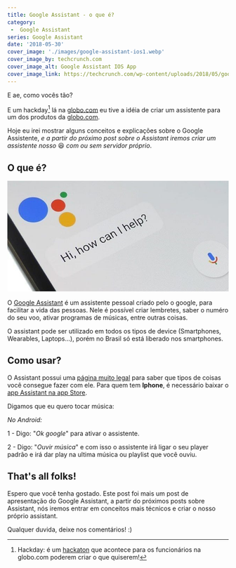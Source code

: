 ```yaml
---
title: Google Assistant - o que é?
category:
 -  Google Assistant
series: Google Assistant
date: '2018-05-30'
cover_image: './images/google-assistant-ios1.webp'
cover_image_by: techcrunch.com
cover_image_alt: Google Assistant IOS App
cover_image_link: https://techcrunch.com/wp-content/uploads/2018/05/google-assistant-ios1.jpg?w=990&crop=1
---
```


E ae, como vocês tão?

E um hackday[^1] lá na [globo.com](https://globo.com) eu tive a idéia de criar um assistente para um dos produtos da [globo.com](https://globo.com).

<!-- END_SUMMARY -->
Hoje eu irei mostrar alguns conceitos e explicações sobre o Google Assistente, _e a partir do próximo post sobre o Assistant iremos criar um assistente nosso_ 😆 _com ou sem servidor próprio_.

## O que é?

![Créditos: google](./images/google-assistant-o-que-e/http___o.aolcdn.com_hss_storage_midas_83ae1071fcb16939aefc6345313200f8_205280619_18512316_1862455314020517_7322917835225694208_n.jpg)


O [Google Assistant](https://assistant.google.com/intl/pt_br/) é um assistente pessoal criado pelo o google, para facilitar a vida das pessoas.
Nele é possível criar lembretes, saber o numéro do seu voo, ativar programas de músicas, entre outras coisas.

O assistant pode ser utilizado em todos os tipos de device (Smartphones, Wearables, Laptops...), porém no Brasil só está liberado nos smartphones.

## Como usar?

O Assistant possui uma [página muito legal](https://assistant.google.com/explore?hl=pt_br) para saber que tipos de coisas você consegue fazer com ele.
Para quem tem **Iphone**, é necessário baixar o [app Assistant na app Store](https://itunes.apple.com/br/app/google-assistente/id1220976145).

Digamos que eu quero tocar música:

_No Android:_

1 - Digo: "_Ok google_" para ativar o assistente.

2 - Digo: "_Ouvir música_" e com isso o assistente irá ligar o seu player padrão e irá dar play na ultima música ou playlist que você ouviu.


## That's all folks!

Espero que você tenha gostado. Este post foi mais um post de apresentação do Google Assistant, a partir do próximos posts sobre Assistant, nós iremos entrar em conceitos mais técnicos e criar o nosso próprio assistant.


[^1]:Hackday: é um [hackaton](https://pt.wikipedia.org/wiki/Hackathon) que acontece para os funcionários na globo.com poderem criar o que quiserem!


Qualquer duvida, deixe nos comentários! :)
